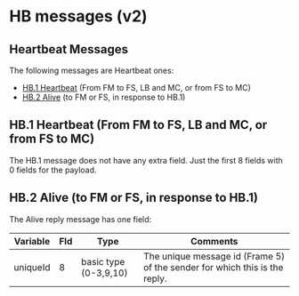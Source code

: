 # HB messages (v2)

## Heartbeat Messages

The following messages are Heartbeat ones:

* <a href="#hb1">HB.1 Heartbeat</a> (From FM to FS, LB and MC, or from FS to MC)
* <a href="#hb2">HB.2 Alive</a> (to FM or FS, in response to HB.1)


## HB.1 Heartbeat (From FM to FS, LB and MC, or from FS to MC) <a id="hb1"></a>

The HB.1 message does not have any extra field. Just the first 8 fields with 0 fields for the payload.


## HB.2 Alive (to FM or FS, in response to HB.1) <a id="hb2"></a>

The Alive reply message has one field:

| Variable | Fld | Type | Comments |
| ----------- | ----- | ------ | -------------- |
| uniqueId | 8 | basic type (0-3,9,10) | The unique message id (Frame 5) of the sender for which this is the reply. |

